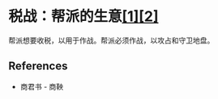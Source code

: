 # 税战：帮派的生意[[1]](./appendices/for-survivors.md)[[2]](./appendices/artificial-cowboys.md)

帮派想要收税，以用于作战。帮派必须作战，以攻占和守卫地盘。

## References

- 商君书 - 商鞅
